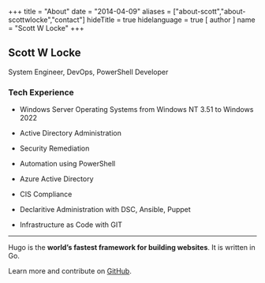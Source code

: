 +++
title = "About"
date = "2014-04-09"
aliases = ["about-scott","about-scottwlocke","contact"]
hideTitle = true
hidelanguage = true
[ author ]
  name = "Scott W Locke"
+++


## Scott W Locke

System Engineer, DevOps, PowerShell Developer

### Tech Experience

- Windows Server Operating Systems from Windows NT 3.51 to Windows 2022

- Active Directory Administration

- Security Remediation

- Automation using PowerShell

- Azure Active Directory

- CIS Compliance

- Declaritive Administration with DSC, Ansible, Puppet

- Infrastructure as Code with GIT

---
Hugo is the **world’s fastest framework for building websites**. It is written in Go.

Learn more and contribute on [GitHub](https://github.com/gohugoio).
